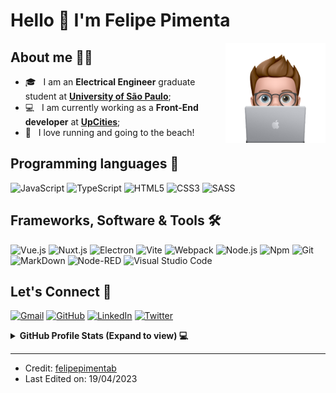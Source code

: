 # Hello 👋 I'm Felipe Pimenta
<img align="right" alt="Emoji" height="160px" src="./assets/github-pp.png" />

## About me 👨‍💻

- 🎓 &nbsp; I am an **Electrical Engineer** graduate student at [**University of São Paulo**](https://www5.usp.br/);
- 💻 &nbsp; I am currently working as a **Front-End developer** at [**UpCities**](https://www.linkedin.com/company/upcities/);
- 🏃 &nbsp; I love running and going to the beach!


## Programming languages 🚀

<p align="left"> 
  <img alt="JavaScript" src="https://img.shields.io/badge/JavaScript-323330?style=for-the-badge&logo=javascript&logoColor=F7DF1E">
  <img alt="TypeScript" src="https://img.shields.io/badge/TypeScript-007ACC?style=for-the-badge&logo=typescript&logoColor=white">
  <img alt="HTML5" src="https://img.shields.io/badge/HTML5-E34F26?style=for-the-badge&logo=html5&logoColor=white">
  <img alt="CSS3" src="https://img.shields.io/badge/CSS3-1572B6?style=for-the-badge&logo=css3&logoColor=white">
  <img alt="SASS" src="https://img.shields.io/badge/Sass-CC6699?style=for-the-badge&logo=sass&logoColor=white">
</p>

 ## Frameworks, Software & Tools 🛠️
 
<p>
  <img alt="Vue.js" src="https://img.shields.io/badge/Vue.js-35495E?style=for-the-badge&logo=vue.js&logoColor=4FC08D">
  <img alt="Nuxt.js" src="https://img.shields.io/badge/Nuxt-002E3B?style=for-the-badge&logo=nuxtdotjs&logoColor=#00DC82">
  <img alt="Electron" src="https://img.shields.io/badge/Electron-191970?style=for-the-badge&logo=Electron&logoColor=white">
  <img alt="Vite" src="https://img.shields.io/badge/vite-%23646CFF.svg?style=for-the-badge&logo=vite&logoColor=white">
  <img alt="Webpack" src="https://img.shields.io/badge/webpack-%238DD6F9.svg?style=for-the-badge&logo=webpack&logoColor=black">
  <img alt="Node.js" src="https://img.shields.io/badge/Node.js-43853D?style=for-the-badge&logo=node.js&logoColor=white">
  <img alt="Npm" src="https://img.shields.io/badge/NPM-%23CB3837.svg?style=for-the-badge&logo=npm&logoColor=white">
  <img alt="Git" src="https://img.shields.io/badge/Git%20-%23F05033.svg?style=for-the-badge&logo=git&logoColor=white">
  <img alt="MarkDown" src="https://img.shields.io/badge/Markdown-000000?style=for-the-badge&logo=markdown&logoColor=white">
  <img alt="Node-RED" src="https://img.shields.io/badge/Node--RED-%238F0000.svg?style=for-the-badge&logo=node-red&logoColor=white">
  <img alt="Visual Studio Code" src="https://img.shields.io/badge/Visual%20Studio%20Code-0078d7.svg?style=for-the-badge&logo=visual-studio-code&logoColor=white">
</p>

## Let's Connect 📲

<p align="left">
	<a href="mailto:felipe.pbernardo@gmail.com"><img src="https://img.shields.io/badge/Gmail-D14836?style=for-the-badge&logo=gmail&logoColor=white" alt="Gmail"/></a>
	<a href="https://github.com/felipepimentab"><img src="https://img.shields.io/badge/GitHub-100000?style=for-the-badge&logo=github&logoColor=white" alt="GitHub"/></a>
	<a href="https://www.linkedin.com/in/felipepimentab/"><img src="https://img.shields.io/badge/LinkedIn-0077B5?style=for-the-badge&logo=linkedin&logoColor=white" alt="LinkedIn"/></a>
	<a href="https://twitter.com/felipepimentab"><img src="https://img.shields.io/badge/Twitter-1DA1F2?style=for-the-badge&logo=twitter&logoColor=white" alt="Twitter"/></a>
</p>

<details> 
  <summary><b>GitHub Profile Stats (Expand to view) 💻</b></summary>
  <br/>
  <p align="left">
    <a href="https://github.com/anuraghazra/github-readme-stats"><img alt="felipepimentab's Github Stats" src="https://github-readme-stats.vercel.app/api?username=felipepimentab&show_icons=true&count_private=true&theme=dark" height="192px"/></a>
	  <img src="https://github-readme-stats.vercel.app/api/top-langs?username=felipepimentab&show_icons=true&locale=en&layout=compact&theme=dark" alt="felipepimentab" height="192px"/>
  <br/>
  <b>Note:</b> Top languages is only a metric of the languages my public code consists of and doesn't reflect experience or skill level.
  </p>
</details>

<hr/>

* Credit: [felipepimentab](https://github.com/felipepimentab)
* Last Edited on: 19/04/2023
